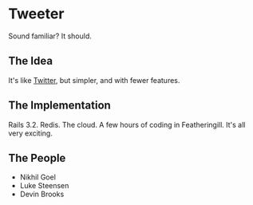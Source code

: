 # Tweeter

Sound familiar? It should. 

## The Idea

It's like [Twitter](http://www.twitter.com), but simpler, and with fewer features. 

## The Implementation

Rails 3.2. Redis. The cloud. A few hours of coding in Featheringill. It's all very exciting. 

## The People

* Nikhil Goel
* Luke Steensen
* Devin Brooks
